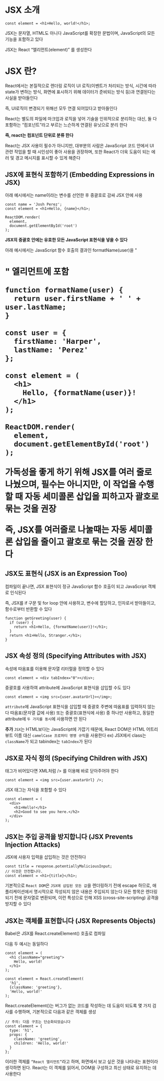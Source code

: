 # JSX 소개

```
const element = <h1>Hello, world!</h1>;
```

JSX는 문자열, HTML도 아니다
JavaScript를 확장한 문법이며, JavaScript의 모든기능을 포함하고 있다

JSX는 React “엘리먼트(element)” 를 생성한다

# JSX 란?

React에서는 본질적으로 렌더링 로직이 UI 로직(이벤트가 처리되는 방식, 시간에 따라 state가 변하는 방식, 화면에 표시하기 위해 데이터가 준비되는 방식 등)과 연결된다는 사실을 받아들인다

즉, UI로직이 변경되기 위해선 모두 연결 되어있다고 받아들인다

React는 별도의 파일에 마크업과 로직을 넣어 기술을 인위적으로 분리하는 대신, 둘 다 포함하는 “컴포넌트”라고 부르는 느슨하게 연결된 유닛으로 분리 한다

**즉, react는 컴포넌트 단위로 분류 한다**

React는 JSX 사용이 필수가 아니지만, 대부분의 사람은 JavaScript 코드 안에서 UI 관련 작업을 할 때 시인성이 좋아 사용을 권장하며, 또한 React가 더욱 도움이 되는 에러 및 경고 메시지를 표시할 수 있게 해준다

## JSX에 표현식 포함하기 (Embedding Expressions in JSX)

아래 예시에서는 name이라는 변수를 선언한 후 중괄호로 감싸 JSX 안에 사용

```
const name = 'Josh Perez';
const element = <h1>Hello, {name}</h1>;

ReactDOM.render(
  element,
  document.getElementById('root')
);
```

**JSX의 중괄호 안에는 유효한 모든 JavaScript 표현식을 넣을 수 있다**

아래 예시에서는 JavaScript 함수 호출의 결과인 formatName(user)을 "<h1>" 엘리먼트에 포함


```
function formatName(user) {
  return user.firstName + ' ' + user.lastName;
}

const user = {
  firstName: 'Harper',
  lastName: 'Perez'
};

const element = (
  <h1>
    Hello, {formatName(user)}!
  </h1>
);

ReactDOM.render(
  element,
  document.getElementById('root')
);
```

가독성을 좋게 하기 위해 JSX를 여러 줄로 나눴으며, 필수는 아니지만, 이 작업을 수행할 때 자동 세미콜론 삽입을 피하고자 괄호로 묶는 것을 권장

즉, JSX를 여러줄로 나눌때는 자동 세미콜론 삽입을 줄이고 괄호로 묶는 것을 권장 한다

## JSX도 표현식 (JSX is an Expression Too)

컴파일이 끝나면, JSX 표현식이 정규 JavaScript 함수 호출이 되고 JavaScript 객체로 인식된다

즉, JSX를 if 구문 및 for loop 안에 사용하고, 변수에 할당하고, 인자로서 받아들이고, 함수로부터 반환할 수 있다

```
function getGreeting(user) {
  if (user) {
    return <h1>Hello, {formatName(user)}!</h1>;
  }
  return <h1>Hello, Stranger.</h1>;
}
```

## JSX 속성 정의 (Specifying Attributes with JSX)

속성에 따옴표를 이용해 문자열 리터럴을 정의할 수 있다

```
const element = <div tabIndex="0"></div>;
```

중괄호를 사용하여 attribute에 JavaScript 표현식을 삽입할 수도 있다

```
const element = <img src={user.avatarUrl}></img>;
```

`attribute`에 JavaScript 표현식을 삽입할 때 중괄호 주변에 따옴표를 입력하지 않는다 따옴표(문자열 값에 사용) 또는 중괄호(표현식에 사용) 중 하나만 사용하고, 동일한 attribute에 `두 가지를 동시`에 사용하면 안 된다

**추가**
`JSX`는 HTML보다는 JavaScript에 가깝기 때문에, React DOM은 HTML 어트리뷰트 이름 대신 `camelCase 프로퍼티 명명 규칙`을 사용한다
ex) JSX에서 class는 `className`가 되고 tabindex는 `tabIndex`가 된다

## JSX로 자식 정의 (Specifying Children with JSX)

태그가 비어있다면 XML처럼 /> 를 이용해 바로 닫아주어야 한다

```
const element = <img src={user.avatarUrl} />;
```

JSX 태그는 자식을 포함할 수 있다

```
const element = (
  <div>
    <h1>Hello!</h1>
    <h2>Good to see you here.</h2>
  </div>
);
```

## JSX는 주입 공격을 방지합니다 (JSX Prevents Injection Attacks)

JSX에 사용자 입력을 삽입하는 것은 안전하다

```
const title = response.potentiallyMaliciousInput;
// 이것은 안전합니다.
const element = <h1>{title}</h1>;
```

기본적으로 `React DOM`은 `JSX에 삽입된 모든 값`을 렌더링하기 전에 escape 하므로, 애플리케이션에서 명시적으로 작성되지 않은 내용은 주입되지 않는다
모든 항목은 렌더링 되기 전에 문자열로 변환되며, 이런 특성으로 인해 XSS (cross-site-scripting) 공격을 방지할 수 있다

## JSX는 객체를 표현합니다 (JSX Represents Objects)

Babel은 JSX를 React.createElement() 호출로 컴파일

다음 두 예시는 동일하다

```
const element = (
  <h1 className="greeting">
    Hello, world!
  </h1>
);
```

```
const element = React.createElement(
  'h1',
  {className: 'greeting'},
  'Hello, world!'
);
```

React.createElement()는 버그가 없는 코드를 작성하는 데 도움이 되도록 몇 가지 검사를 수행하며, 기본적으로 다음과 같은 객체를 생성

```
// 주의: 다음 구조는 단순화되었습니다
const element = {
  type: 'h1',
  props: {
    className: 'greeting',
    children: 'Hello, world!'
  }
};
```

이러한 객체를 `“React 엘리먼트”`라고 하며, 화면에서 보고 싶은 것을 나타내는 표현이라 생각하면 된다.
React는 이 객체를 읽어서, DOM을 구성하고 최신 상태로 유지하는 데 사용한다
